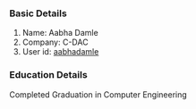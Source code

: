 ### Basic Details

1. Name: Aabha Damle
2. Company: C-DAC
3. User id: [aabhadamle](https://github.com/aabhadamle)

### Education Details
Completed Graduation in Computer Engineering

